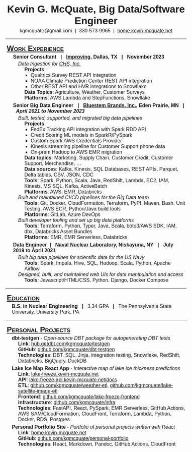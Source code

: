 <meta charset="UTF-8" />

<style type="text/css">

/* @media print 
{
.class 
{
     background-color: #1a4567 !important;
     -webkit-print-color-adjust: exact;
}
} */

    
body {
    font-family: "Arial";
    font-size: 12pt;
    /* color: #0D1B2A; */

}
h1, h2, h3, h4, h5, h6 {
    margin: 4px;
}
h1 {
    text-align: center;
}
h2 {
    font-variant: small-caps;
    text-decoration: underline;
}
h4 {
}
p {
    margin: 0px;
    padding: 0px;
}
.centered {
    text-align: center;
    /* text-align: justify;
    text-justify: inter-word; */
    /* text-align: justify;
    text-justify: inter-word; */
}
ul {
    /* display: block; */
    /* list-style-type: disc; */
    margin: 2px;
    /* margin-block-start: -15px; */
    margin-block-end: 0px;
    margin-inline-start: 20px !important; 
    margin-inline-end: 0px; 
    padding-inline-start: 0px !important; 
    list-style: none;
}
ul > li {
}
ul > li > ul > li > ul > li > ul {
    list-style: square;
    /* list-style: '-  '; */
    /* list-style: disc; */
}
ul > li > ul > li > ul {
    margin-block-end: 0px;
}
ul > li > ul {
    margin-block-end: 6px;
}
</style>

# Kevin G. McQuate, Big Data/Software Engineer
<div class="centered">
kgmcquate@gmail.com &nbsp;<bold>|</bold>&nbsp; 330-573-9965 &nbsp;<bold>|</bold>&nbsp; <a href="https://home.kevin-mcquate.net">home.kevin-mcquate.net</a>
</div>

<hr>

## Work Experience

- #### Senior Consultant &nbsp; | &nbsp; [Improving](https://www.linkedin.com/company/improving-enterprises/), Dallas, TX &nbsp; | &nbsp; November 2023
  
    - _Data Ingestion for [CHS, Inc.](https://www.linkedin.com/company/chs/)_
      - __Projects__:
        - Qualtrics Survey REST API integration
        - NOAA Climate Prediction Center REST API integration
        - Other REST API and HVR integrations to Snowflake
      - __Data Topics__: Agriculture, Weather, Customer Surveys
      - __Platforms__: AWS Lambda and StepFunctions, Snowflake

- #### Senior Big Data Engineer &nbsp; | &nbsp; [Bluestem Brands, Inc.](https://www.linkedin.com/company/bluestem-brands/), Eden Prairie, MN &nbsp; | &nbsp; _April 2021 to November 2023_

    - _Built, tested, supported, and migrated big data pipelines_
      - __Projects__:
          - FedEx Tracking API integration with Spark RDD API
          - Credit Scoring ML models in SparkR/PySpark
          - Custom Spark AWS Credentials Provider
          - Kinesis streaming pipeline for Customer Support phone data
          - On-prem Hadoop to AWS EMR migration
      - __Data topics__: Marketing, Supply Chain, Customer Credit, Customer Support, Merchandise, …
      - __Data sources__: Kafka, Kinesis, SQL Databases, REST APIs, Parquet, Delta tables, CSV, JSON, CDC
      - __Tools__: Spark, Python, Scala, Java, RedShift, Lambda, EC2, IAM, Kinesis, MS SQL, Kafka, ActiveBatch
      - __Platforms__: AWS, EMR, Databricks
  - _Built and maintained CI/CD pipelines for the Big Data team_
    - __Tools__: Git, Docker, CloudFormation, Terraform, PyPI, Maven, Bash, Unit Testing, AWS ECR, Python/Java build tools
    - __Platforms__: GitLab, Azure DevOps
  - _Built developer tooling and set up big data platforms_
    - __Tools__: Terraform, Python, Typer, Java, Scala, boto3/AWS SDK, IAM, dbx, Databricks Asset Bundles
    - __Platforms__: EMR, EMR Serverless, Databricks

- #### Data Engineer&nbsp; | &nbsp; [Naval Nuclear Laboratory](https://www.linkedin.com/company/naval-nuclear-laboratory/), Niskayuna, NY &nbsp; | &nbsp; July 2019 to April 2021

  - _Built big data pipelines for scientific data for the US Navy_
      - __Tools__: Spark, Impala, Hive, SQL, Hadoop, Scala, Python, Apache Airflow
  - _Designed, built, and maintained web UIs for data manipulation and access_
      - __Tools__: Javascript/HTML/CSS, Python, Django, Docker Compose



<!-- - __Electromechanical Engineer/Technician__ &nbsp; __|__ &nbsp; Elkins Earthworks, Medina, OH &nbsp; __|__ &nbsp; August 2018 to June 2019

  - _Bluetooth thermometer design: mechanical design, circuit board layout, testing, repair and assembly_
<br> -->

<hr>

## Education
- __B.S. in Nuclear Engineering__ &nbsp; __|__ &nbsp; 3.34 GPA &nbsp; __|__ &nbsp; The Pennsylvania State University, University Park, PA

<hr>

## Personal Projects
- __dbt-testgen__ - _Open-source DBT package for autogenerating DBT tests_
  - __Link__: [hub.getdbt.com/kgmcquate/testgen](https://hub.getdbt.com/kgmcquate/testgen)
  - __GitHub__: [github.com/kgmcquate/dbt-testgen](https://github.com/kgmcquate/dbt-testgen)
  - __Technologies__: DBT, SQL, Jinja, integration testing, Snowflake, RedShift, Databricks, BigQuery, DuckDB

- __Lake Ice Map React App__ - _Interactive map of lake ice thickness predictions_
  - __Link__: [lake-freeze.kevin-mcquate.net](https://lake-freeze.kevin-mcquate.net)
  - __API__: [lake-freeze-api.kevin-mcquate.net/docs](https://lake-freeze-api.kevin-mcquate.net/docs)
  - __ETL__: [github.com/kgmcquate/weather-etl](https://github.com/kgmcquate/weather-etl), [github.com/kgmcquate/lake-satellite-image-etl](https://github.com/kgmcquate/lake-satellite-image-etl)
  - __Frontend__: [github.com/kgmcquate/lake-freeze-frontend](https://github.com/kgmcquate/lake-freeze-frontend )
  - __Infrastructure__: [github.com/kgmcquate/infra](https://github.com/kgmcquate/infra)
  - __Technologies__: FastAPI, React, PySpark, EMR Serverless, GitHub Actions, AWS SAM/CloudFormation, CloudFront, Terraform, Lambda, Python, Docker, RDS, Postgres

- __Personal Portfolio Site__ - _Portfolio of personal projects written with React_
  -  __Link__: [home.kevin-mcquate.net](https://home.kevin-mcquate.net)
  -  __GitHub__: [github.com/kgmcquate/personal-portfolio](https://github.com/kgmcquate/personal-portfolio)
  - __Technologies__: React, Markdown, Pandoc, GitHub Actions, CloudFront

<!-- - __Data Science Projects__ - _Short data science projects for EdX Data Science course_
    - __Links__: [home.kevin-mcquate.net/solar-panel-data.html](https://home.kevin-mcquate.net/solar-panel-data.html), [home.kevin-mcquate.net/nuclear-plants.html](https://home.kevin-mcquate.net/nuclear-plants.html) -->
